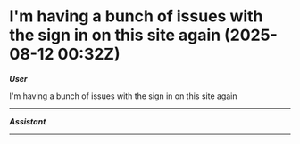 <!-- Generated by SpecStory -->

# I'm having a bunch of issues with the sign in on this site again (2025-08-12 00:32Z)

_**User**_

I'm having a bunch of issues with the sign in on this site again

---

_**Assistant**_



---

